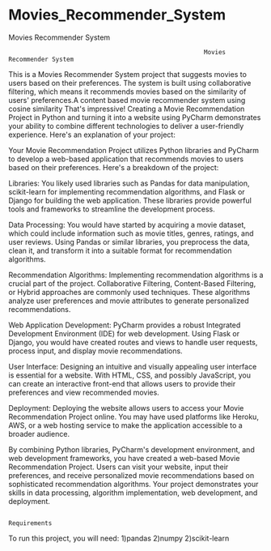 # Movies_Recommender_System
Movies Recommender System

                                                          Movies Recommender System

This is a Movies Recommender System project that suggests movies to users based on their preferences. The system is built using collaborative filtering, 
which means it recommends movies based on the similarity of users' preferences.A content based movie recommender system using cosine similarity
That's impressive! Creating a Movie Recommendation Project in Python and turning it into a website using PyCharm demonstrates your ability to combine different technologies to deliver a user-friendly experience. Here's an explanation of your project:

Your Movie Recommendation Project utilizes Python libraries and PyCharm to develop a web-based application that recommends movies to users based on their preferences. Here's a breakdown of the project:

Libraries: You likely used libraries such as Pandas for data manipulation, scikit-learn for implementing recommendation algorithms, and Flask or Django for building the web application. These libraries provide powerful tools and frameworks to streamline the development process.

Data Processing: You would have started by acquiring a movie dataset, which could include information such as movie titles, genres, ratings, and user reviews. Using Pandas or similar libraries, you preprocess the data, clean it, and transform it into a suitable format for recommendation algorithms.

Recommendation Algorithms: Implementing recommendation algorithms is a crucial part of the project. Collaborative Filtering, Content-Based Filtering, or Hybrid approaches are commonly used techniques. These algorithms analyze user preferences and movie attributes to generate personalized recommendations.

Web Application Development: PyCharm provides a robust Integrated Development Environment (IDE) for web development. Using Flask or Django, you would have created routes and views to handle user requests, process input, and display movie recommendations.

User Interface: Designing an intuitive and visually appealing user interface is essential for a website. With HTML, CSS, and possibly JavaScript, you can create an interactive front-end that allows users to provide their preferences and view recommended movies.

Deployment: Deploying the website allows users to access your Movie Recommendation Project online. You may have used platforms like Heroku, AWS, or a web hosting service to make the application accessible to a broader audience.

By combining Python libraries, PyCharm's development environment, and web development frameworks, you have created a web-based Movie Recommendation Project. Users can visit your website, input their preferences, and receive personalized movie recommendations based on sophisticated recommendation algorithms. Your project demonstrates your skills in data processing, algorithm implementation, web development, and deployment.

                                                                  Requirements

To run this project, you will need:
1)pandas
2)numpy
2)scikit-learn

